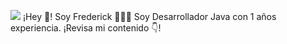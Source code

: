 
![](https://www.google.com/url?sa=i&url=https%3A%2F%2Fgithub.com%2FZelechos%2FPragmatic_Java&psig=AOvVaw0fixZFaw_HZMHJxBLXdl9V&ust=1676780152573000&source=images&cd=vfe&ved=0CA8QjRxqFwoTCMizyfyanv0CFQAAAAAdAAAAABAE)
¡Hey 👋! Soy Frederick 👨🏻‍💻
Soy Desarrollador Java con 1 años experiencia.
¡Revisa mi contenido 👇!

<!--
**FrederickPerez1703/FrederickPerez1703** is a ✨ _special_ ✨ repository because its `README.md` (this file) appears on your GitHub profile.

Here are some ideas to get you started:

- 🔭 I’m currently working on ...
- 🌱 I’m currently learning ...
- 👯 I’m looking to collaborate on ...
- 🤔 I’m looking for help with ...
- 💬 Ask me about ...
- 📫 How to reach me: ...
- 😄 Pronouns: ...
- ⚡ Fun fact: ...
-->
